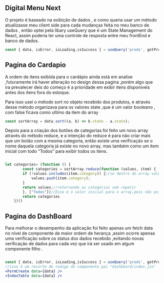 ## Digital Menu Next

O projeto é baseado na exibição de dados  , e como queria usar um método atualizasse meu client side para cada mudanças feita no meu banco de dados  , então optei pela libary useQuery que é um State Management do React, assim poderia ter uma controle de resposta entre meu frontEnd e banco de dados.

```jsx
const { data, isError, isLoading,isSuccess } = useQuery('prods', getProds);
```
## Pagina do Cardapio 
A ordem de itens exibida para o cardápio ainda está em analise ,futuramente irá haver alteração no design dessa pagina ,porém algo que ira prevalecer deis do começo é a prioridade em exibir itens disponíveis antes dos itens fora do estoque.

Para isso usei o método sort no objeto recebido dos produtos, e através desse método organizava para os valores state ,que é um valor booleano , com false ficava como ultimo da item do array

```jsx
const sortArray = data.sort((a, b) => b.state - a.state);
```

Depois para a criação dos botões de categorias foi feito um novo array através do método reduce, e a intenção do reduce é para não criar mais que um botão com a mesma categoria, então existe uma verificação se o nome daquela categoria já existe no novo array, mas também como um item inicial com todo “Todos” para exibir todos os itens. 

```jsx

let categories= (function () {
        const categories = sortArray.reduce(function (values, item) {
        if (!values.includes(item.category)) {//se dentro do array values ainda tem a categoria do item atual
            values.push(item.category);
        }
        return values;//retornando as categorias sem repetir 
        }, ["Todos"])//Esse é o valor inicial para o array,pois não existe a categoria all na lista de produtos ,ela foi adicionada agora
        return categories
    })()
```
## Pagina do DashBoard
Para melhorar o desempenho da aplicação foi feito apenas um fetch data  no nível de componente de maior ordem de herança ,assim ocorre apenas uma verificação sobre os status dos dados recebido ,evitando novas verificação de dados para cada vez que irá ser usado em algum componente filho .
```jsx

const { data, isError, isLoading,isSuccess } = useQuery('prods', getProds);
//isso é um recorte do codigo do componente pai "dashboard/index.jsx" 
<FormCreate data={data} />
<IndexTable data={data} />
```
